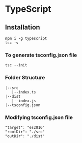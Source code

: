 # TypeScript

## Installation

```
npm i -g typescript
tsc -v
```

### To generate tsconfig.json file

```
tsc --init
```

### Folder Structure

```
|--src
   |--index.ts
|--dist
   |--index.js
|--tsconfig.json
```

### Modifying tsconfig.json file

```
"target": "es2016"
"rootDir": "./src"
"outDir": "./dist"
```
